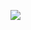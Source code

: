 [<img src="https://icon-library.com/icon/deploy-icon-18.html">](https://eu-west-1.console.aws.amazon.com/cloudformation/home?region=eu-west-1#/stacks/quickcreate?templateURL=https://s3.eu-central-1.amazonaws.com/cloudformation-templates-eu-central-1/WordPress_Single_Instance.template)